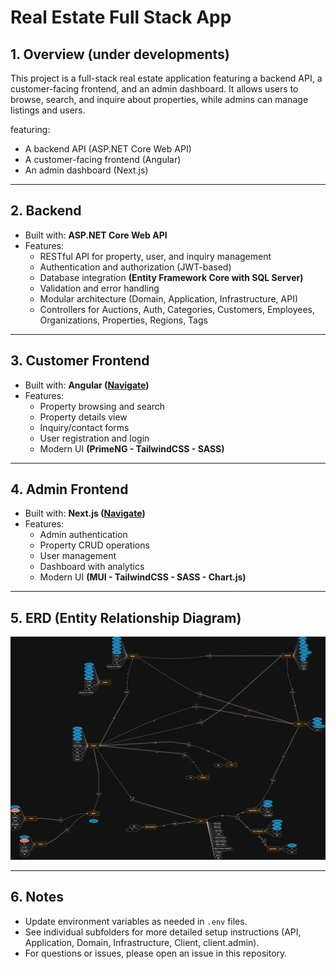 # Real Estate Full Stack App

## 1. Overview (under developments)

This project is a full-stack real estate application featuring a backend API, a customer-facing frontend, and an admin dashboard. It allows users to browse, search, and inquire about properties, while admins can manage listings and users.

featuring:

- A backend API (ASP.NET Core Web API)
- A customer-facing frontend (Angular)
- An admin dashboard (Next.js)

---

## 2. Backend

- Built with: **ASP.NET Core Web API**
- Features:
  - RESTful API for property, user, and inquiry management
  - Authentication and authorization (JWT-based)
  - Database integration **(Entity Framework Core with SQL Server)**
  - Validation and error handling
  - Modular architecture (Domain, Application, Infrastructure, API)
  - Controllers for Auctions, Auth, Categories, Customers, Employees, Organizations, Properties, Regions, Tags

---

## 3. Customer Frontend

- Built with: **Angular ([Navigate](url))**
- Features:
  - Property browsing and search
  - Property details view
  - Inquiry/contact forms
  - User registration and login
  - Modern UI **(PrimeNG - TailwindCSS - SASS)**

---

## 4. Admin Frontend

- Built with: **Next.js ([Navigate](url))**
- Features:
  - Admin authentication
  - Property CRUD operations
  - User management
  - Dashboard with analytics
  - Modern UI **(MUI - TailwindCSS - SASS - Chart.js)**

---

## 5. ERD (Entity Relationship Diagram)

![ERD](docs/erd.png)

---

## 6. Notes

- Update environment variables as needed in `.env` files.
- See individual subfolders for more detailed setup instructions (API, Application, Domain, Infrastructure, Client, client.admin).
- For questions or issues, please open an issue in this repository.
